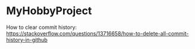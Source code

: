 # MyHobbyProject

How to clear commit history:
https://stackoverflow.com/questions/13716658/how-to-delete-all-commit-history-in-github
